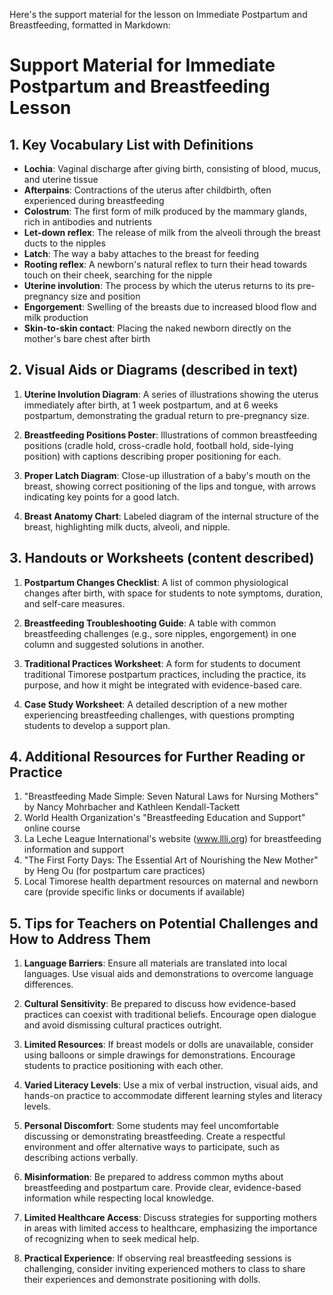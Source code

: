 Here's the support material for the lesson on Immediate Postpartum and Breastfeeding, formatted in Markdown:

# Support Material for Immediate Postpartum and Breastfeeding Lesson

## 1. Key Vocabulary List with Definitions

- **Lochia**: Vaginal discharge after giving birth, consisting of blood, mucus, and uterine tissue
- **Afterpains**: Contractions of the uterus after childbirth, often experienced during breastfeeding
- **Colostrum**: The first form of milk produced by the mammary glands, rich in antibodies and nutrients
- **Let-down reflex**: The release of milk from the alveoli through the breast ducts to the nipples
- **Latch**: The way a baby attaches to the breast for feeding
- **Rooting reflex**: A newborn's natural reflex to turn their head towards touch on their cheek, searching for the nipple
- **Uterine involution**: The process by which the uterus returns to its pre-pregnancy size and position
- **Engorgement**: Swelling of the breasts due to increased blood flow and milk production
- **Skin-to-skin contact**: Placing the naked newborn directly on the mother's bare chest after birth

## 2. Visual Aids or Diagrams (described in text)

1. **Uterine Involution Diagram**: A series of illustrations showing the uterus immediately after birth, at 1 week postpartum, and at 6 weeks postpartum, demonstrating the gradual return to pre-pregnancy size.

2. **Breastfeeding Positions Poster**: Illustrations of common breastfeeding positions (cradle hold, cross-cradle hold, football hold, side-lying position) with captions describing proper positioning for each.

3. **Proper Latch Diagram**: Close-up illustration of a baby's mouth on the breast, showing correct positioning of the lips and tongue, with arrows indicating key points for a good latch.

4. **Breast Anatomy Chart**: Labeled diagram of the internal structure of the breast, highlighting milk ducts, alveoli, and nipple.

## 3. Handouts or Worksheets (content described)

1. **Postpartum Changes Checklist**: A list of common physiological changes after birth, with space for students to note symptoms, duration, and self-care measures.

2. **Breastfeeding Troubleshooting Guide**: A table with common breastfeeding challenges (e.g., sore nipples, engorgement) in one column and suggested solutions in another.

3. **Traditional Practices Worksheet**: A form for students to document traditional Timorese postpartum practices, including the practice, its purpose, and how it might be integrated with evidence-based care.

4. **Case Study Worksheet**: A detailed description of a new mother experiencing breastfeeding challenges, with questions prompting students to develop a support plan.

## 4. Additional Resources for Further Reading or Practice

1. "Breastfeeding Made Simple: Seven Natural Laws for Nursing Mothers" by Nancy Mohrbacher and Kathleen Kendall-Tackett
2. World Health Organization's "Breastfeeding Education and Support" online course
3. La Leche League International's website (www.llli.org) for breastfeeding information and support
4. "The First Forty Days: The Essential Art of Nourishing the New Mother" by Heng Ou (for postpartum care practices)
5. Local Timorese health department resources on maternal and newborn care (provide specific links or documents if available)

## 5. Tips for Teachers on Potential Challenges and How to Address Them

1. **Language Barriers**: Ensure all materials are translated into local languages. Use visual aids and demonstrations to overcome language differences.

2. **Cultural Sensitivity**: Be prepared to discuss how evidence-based practices can coexist with traditional beliefs. Encourage open dialogue and avoid dismissing cultural practices outright.

3. **Limited Resources**: If breast models or dolls are unavailable, consider using balloons or simple drawings for demonstrations. Encourage students to practice positioning with each other.

4. **Varied Literacy Levels**: Use a mix of verbal instruction, visual aids, and hands-on practice to accommodate different learning styles and literacy levels.

5. **Personal Discomfort**: Some students may feel uncomfortable discussing or demonstrating breastfeeding. Create a respectful environment and offer alternative ways to participate, such as describing actions verbally.

6. **Misinformation**: Be prepared to address common myths about breastfeeding and postpartum care. Provide clear, evidence-based information while respecting local knowledge.

7. **Limited Healthcare Access**: Discuss strategies for supporting mothers in areas with limited access to healthcare, emphasizing the importance of recognizing when to seek medical help.

8. **Practical Experience**: If observing real breastfeeding sessions is challenging, consider inviting experienced mothers to class to share their experiences and demonstrate positioning with dolls.